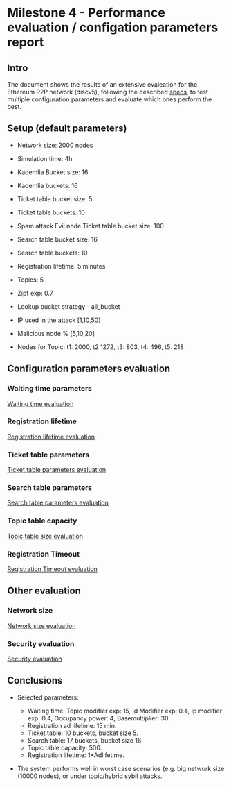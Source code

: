 # Milestone 4 - Performance evaluation / configation parameters report

## Intro
The document shows the results of an extensive evaleation for the Ethereum  P2P network (discv5), following the described [specs](https://github.com/datahop/p2p-service-discovery/blob/d67a7ccd2b4c2c6bec38f5987c99cb13ea074cdc/doc/specs.md), to test multiple configuration parameters and evaluate which ones perform the best. 

## Setup (default parameters)

* Network size: 2000 nodes
* Simulation time: 4h
* Kademlia Bucket size: 16
* Kademlia buckets: 16
* Ticket table bucket size: 5
* Ticket table buckets: 10
* Spam attack Evil node Ticket table bucket size: 100
* Search table bucket size: 16
* Search table buckets: 10
* Registration lifetime: 5 minutes
* Topics: 5
* Zipf exp: 0.7
* Lookup bucket strategy - all_bucket
* IP used in the attack [1,10,50]
* Malicious node % [5,10,20]

* Nodes for Topic: t1: 2000, t2 1272, t3: 803, t4: 496, t5: 218

## Configuration parameters evaluation

### Waiting time parameters

[Waiting time evaluation](reports/waiting_time.md)

### Registration lifetime

[Registration lifetime evaluation](reports/ad_lifetime.md)

### Ticket table parameters

[Ticket table parameters evaluation](reports/tickettable.md)

### Search table parameters

[Search table parameters evaluation](reports/searchtable.md)

### Topic table capacity

[Topic table size evaluation](reports/topictable.md)

### Registration Timeout

[Registration Timeout evaluation](reports/reg_timeout.md)

## Other evaluation

### Network size 

[Network size evaluation](reports/network_size.md)


### Security evaluation

[Security evaluation](reports/security_report.md)

## Conclusions

* Selected parameters:
  - Waiting time: Topic modifier exp: 15, Id Modifier exp: 0.4, Ip modifier exp: 0.4, Occupancy power: 4, Basemultiplier: 30.
  - Registration ad lifetime: 15 min.
  - Ticket table: 10 buckets, bucket size 5.
  - Search table: 17 buckets, bucket size 16.
  - Topic table capacity: 500.
  - Registration lifetime: 1*Adlifetime.

* The system performs well in worst case scenarios (e.g. big network size (10000 nodes), or under topic/hybrid sybil attacks.
